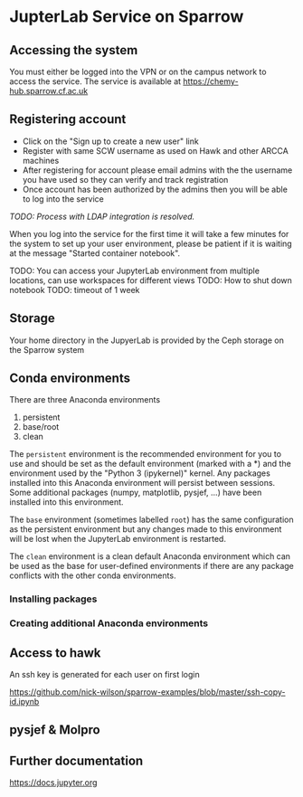 # JupterLab Service on Sparrow

## Accessing the system

You must either be logged into the VPN or on the campus network to access the service.
The service is available at
https://chemy-hub.sparrow.cf.ac.uk

## Registering account

 - Click on the "Sign up to create a new user" link
 - Register with same SCW username as used on Hawk and other ARCCA machines
 - After registering for account please email admins with the the username you have used so they can verify and track registration
 - Once account has been authorized by the admins then you will be able to log into the service

*TODO: Process with LDAP integration is resolved.*

When you log into the service for the first time it will take a few minutes for the system to set up your user environment, please be patient if it is waiting at the message "Started container notebook".

TODO: You can access your JupyterLab environment from multiple locations, can use workspaces for different views
TODO: How to shut down notebook
TODO: timeout of 1 week

## Storage
Your home directory in the JupyerLab is provided by the Ceph storage on the Sparrow system

## Conda environments

There are three Anaconda environments 
1. persistent
2. base/root
3. clean

The `persistent` environment is the recommended environment for you to use and should be set as the default environment (marked with a \*) and the environment used by the "Python 3 (ipykernel)" kernel.
Any packages installed into this Anaconda environment will persist between sessions.
Some additional packages (numpy, matplotlib, pysjef, ...) have been installed into this environment.

The `base` environment (sometimes labelled `root`) has the same configuration as the persistent environment but any changes made to this environment will be lost when the JupyterLab environment is restarted.

The `clean` environment is a clean default Anaconda environment which can be used as the base for user-defined environments if there are any package conflicts with the other conda environments.

### Installing packages

### Creating additional Anaconda environments 

## Access to hawk
An ssh key is generated for each user on first login

https://github.com/nick-wilson/sparrow-examples/blob/master/ssh-copy-id.ipynb

## pysjef & Molpro

## Further documentation
https://docs.jupyter.org
